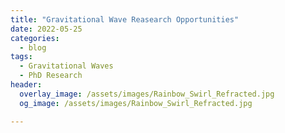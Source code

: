 ```yaml
---
title: "Gravitational Wave Reasearch Opportunities"
date: 2022-05-25
categories:
  - blog
tags:
  - Gravitational Waves
  - PhD Research
header:
  overlay_image: /assets/images/Rainbow_Swirl_Refracted.jpg
  og_image: /assets/images/Rainbow_Swirl_Refracted.jpg

---
```

